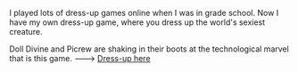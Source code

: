 I played lots of dress-up games online when I was in grade school. Now I have my own dress-up game, where you dress up the world's sexiest creature. 

Doll Divine and Picrew are shaking in their boots at the technological marvel that is this game. ---> [Dress-up here](https://satvna.github.io/bootleg-picrew/)
